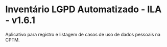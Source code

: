 # Inventário LGPD Automatizado - ILA - v1.6.1

Aplicativo para registro e listagem de casos de uso de dados pessoais na CPTM.
